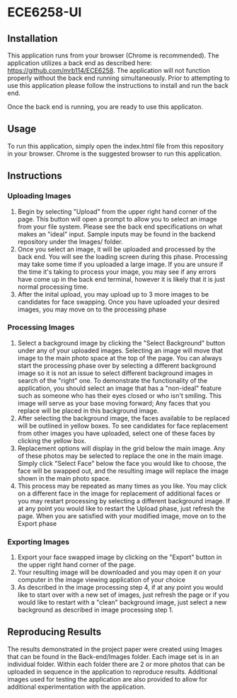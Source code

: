 # ECE6258-UI

## Installation 

This application runs from your browser (Chrome is recommended). The application utilizes a back end as described here: 
https://github.com/mrb114/ECE6258. The application will not function properly without the back end running simultaneously. Prior to attempting to use this application please follow the instructions to install and run the back end. 

Once the back end is running, you are ready to use this applicaton. 

## Usage

To run this application, simply open the index.html file from this repository in your browser. Chrome is the suggested browser to run this application. 

## Instructions 

### Uploading Images
1. Begin by selecting "Upload" from the upper right hand corner of the page. This button will open a prompt to allow you to select an image from your file system. Please see the back end specifications on what makes an "ideal" input. Sample inputs may be found in the backend repository under the Images/ folder.
2. Once you select an image, it will be uploaded and processed by the back end. You will see the loading screen during this phase. Processing may take some time if you uploaded a large image. If you are unsure if the time it's taking to process your image, you may see if any errors have come up in the back end terminal, however it is likely that it is just normal processing time. 
3. After the inital upload, you may upload up to 3 more images to be candidates for face swapping. Once you have uploaded your desired images, you may move on to the processing phase 

### Processing Images

1. Select a background image by clicking the "Select Background" button under any of your uploaded images. Selecting an image will move that image to the main photo space at the top of the page. You can always start the processing phase over by selecting a different background image so it is not an issue to select different background images in search of the "right" one. To demonstrate the functionality of the application, you should select an image that has a "non-ideal" feature such as someone who has their eyes closed or who isn't smiling. This image will serve as your base moving forward; Any faces that you replace will be placed in this background image.
2. After selecting the background image, the faces available to be replaced will be outlined in yellow boxes. To see candidates for face replacement from other images you have uploaded, select one of these faces by clicking the yellow box. 
3. Replacement options will display in the grid below the main image. Any of these photos may be selected to replace the one in the main image. Simply click "Select Face" below the face you would like to choose, the face will be swapped out, and the resulting image will replace the image shown in the main photo space. 
4. This process may be repeated as many times as you like. You may click on a different face in the image for replacement of additional faces or you may restart processing by selecting a different background image. If at any point you would like to restart the Upload phase, just refresh the page. When you are satisfied with your modified image, move on to the Export phase

### Exporting Images

1. Export your face swapped image by clicking on the "Export" button in the upper right hand corner of the page. 
2. Your resulting image will be downloaded and you may open it on your computer in the image viewing application of your choice
3. As described in the image processing step 4, if at any point you would like to start over with a new set of images, just refresh the page or if you would like to restart with a "clean" background image, just select a new background as described in image processing step 1.

## Reproducing Results 

The results demonstrated in the project paper were created using Images that can be found in the Back-end/Images folder. Each image set is in an individual folder. Within each folder there are 2 or more photos that can be uploaded in sequence in the application to reproduce results. Additional images used for testing the application are also provided to allow for additional experimentation with the application. 
